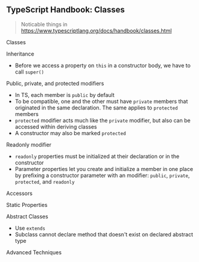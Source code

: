 ## TypeScript Handbook: Classes

> Noticable things in https://www.typescriptlang.org/docs/handbook/classes.html

Classes

Inheritance

- Before we access a property on `this` in a constructor body, we have to call `super()`

Public, private, and protected modifiers

- In TS, each member is `public` by default
- To be compatible, one and the other must have `private` members that originated in the same declaration. The same applies to `protected` members
- `protected` modifier acts much like the `private` modifier, but also can be accessed within deriving classes
- A constructor may also be marked `protected`

Readonly modifier

- `readonly` properties must be initialized at their declaration or in the constructor
- Parameter properties let you create and initialize a member in one place by prefixing a constructor parameter with an modifier: `public`, `private`, `protected`, and `readonly`

Accessors

Static Properties

Abstract Classes

- Use `extends`
- Subclass cannot declare method that doesn't exist on declared abstract type

Advanced Techniques
